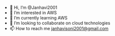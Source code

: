 - 👋 Hi, I’m @Janhavi2001
- 👀 I’m interested in AWS
- 🌱 I’m currently learning AWS
- 💞️ I’m looking to collaborate on cloud technologies
- 📫 How to reach me janhavisoni2001@gmail.com

<!---
Janhavi2001/Janhavi2001 is a ✨ special ✨ repository because its `README.md` (this file) appears on your GitHub profile.
You can click the Preview link to take a look at your changes.
--->
